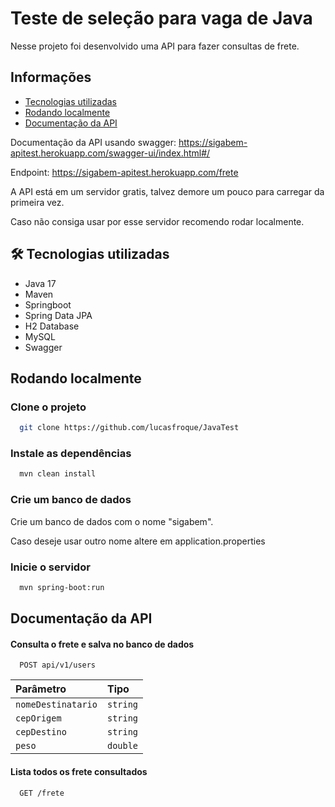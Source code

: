 # Teste de seleção para vaga de Java
Nesse projeto foi desenvolvido uma API para fazer consultas de frete.

## Informações 
- [Tecnologias utilizadas](#-tecnologias-utilizadas)
- [Rodando localmente](#rodando-localmente)
- [Documentação da API](#documentação-da-api)

Documentação da API usando swagger: https://sigabem-apitest.herokuapp.com/swagger-ui/index.html#/

Endpoint: https://sigabem-apitest.herokuapp.com/frete

A API está em um servidor gratis, talvez demore um pouco para carregar da primeira vez.

Caso não consiga usar por esse servidor recomendo rodar localmente.

## 🛠 Tecnologias utilizadas

- Java 17
- Maven
- Springboot
- Spring Data JPA
- H2 Database
- MySQL
- Swagger

## Rodando localmente

### Clone o projeto

```bash
  git clone https://github.com/lucasfroque/JavaTest
```
### Instale as dependências

```bash
  mvn clean install
```

### Crie um banco de dados
Crie um banco de dados com o nome "sigabem". 

Caso deseje usar outro nome altere em application.properties

### Inicie o servidor

```bash
  mvn spring-boot:run
```

## Documentação da API

#### Consulta o frete e salva no banco de dados

```http
  POST api/v1/users
```

| Parâmetro   | Tipo       |
| :---------- | :--------- | 
| `nomeDestinatario`      | `string` | 
| `cepOrigem`      | `string` | 
| `cepDestino`      | `string` |
| `peso`      | `double` | 


#### Lista todos os frete consultados

```http
  GET /frete
```